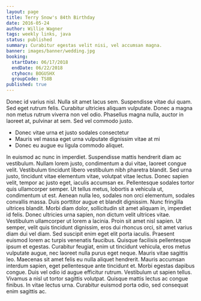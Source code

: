 ```yaml
---
layout: page
title: Terry Snow's 84th Birthday
date: 2016-05-24
author: Willie Wagner
tags: weekly links, java
status: published
summary: Curabitur egestas velit nisi, vel accumsan magna.
banner: images/banner/wedding.jpg
booking:
  startDate: 06/17/2018
  endDate: 06/22/2018
  ctyhocn: BOGUSHX
  groupCode: TS8B
published: true
---
```

Donec id varius nisl. Nulla sit amet lacus sem. Suspendisse vitae dui quam. Sed eget rutrum felis. Curabitur ultricies aliquam vulputate. Donec a magna non metus rutrum viverra non vel odio. Phasellus magna nulla, auctor in laoreet at, pulvinar at sem. Sed vel commodo justo.

* Donec vitae urna et justo sodales consectetur
* Mauris vel massa eget urna vulputate dignissim vitae at mi
* Donec eu augue eu ligula commodo aliquet.

In euismod ac nunc in imperdiet. Suspendisse mattis hendrerit diam ac vestibulum. Nullam lorem justo, condimentum a dui vitae, laoreet congue velit. Vestibulum tincidunt libero vestibulum nibh pharetra blandit. Sed urna justo, tincidunt vitae elementum vitae, volutpat vitae lectus. Donec sapien velit, tempor ac justo eget, iaculis accumsan ex. Pellentesque sodales tortor quis ullamcorper semper. Ut tellus metus, lobortis a vehicula ut, condimentum ut est. Aenean nulla leo, sodales non orci elementum, sodales convallis massa. Duis porttitor augue et blandit dignissim. Nunc fringilla ultrices blandit. Morbi diam dolor, sollicitudin sit amet aliquam in, imperdiet id felis. Donec ultricies urna sapien, non dictum velit ultrices vitae. Vestibulum ullamcorper ut lorem a lacinia. Proin sit amet nisl sapien.
Ut semper, velit quis tincidunt dignissim, eros dui rhoncus orci, sit amet varius diam dui vel diam. Sed suscipit enim eget elit porta iaculis. Praesent euismod lorem ac turpis venenatis faucibus. Quisque facilisis pellentesque ipsum et egestas. Curabitur feugiat, enim ut tincidunt vehicula, eros metus vulputate augue, nec laoreet nulla purus eget neque. Mauris vitae sagittis leo. Maecenas sit amet felis eu nulla aliquet hendrerit. Mauris accumsan interdum sapien, eget pellentesque ante tincidunt et. Morbi egestas dapibus congue. Duis vel odio id augue efficitur rutrum. Vestibulum ut sapien tellus. Vivamus a nisl ut tortor sagittis volutpat. Quisque mattis lectus ac congue finibus. In vitae lectus urna. Curabitur euismod porta odio, sed consequat enim sagittis ac.
